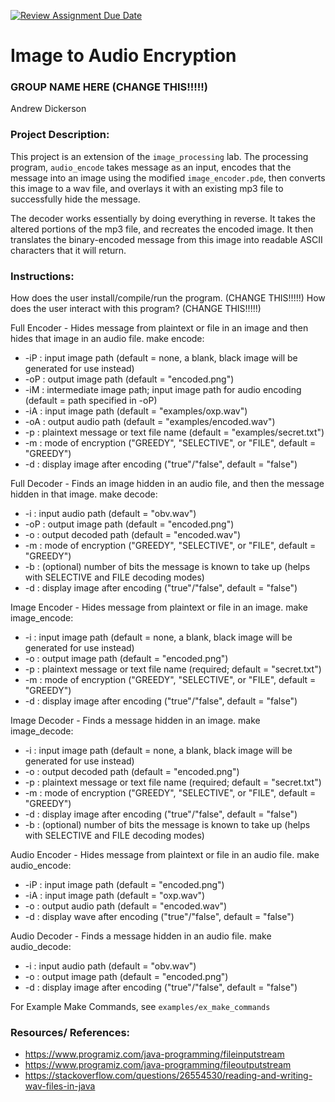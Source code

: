 [![Review Assignment Due Date](https://classroom.github.com/assets/deadline-readme-button-22041afd0340ce965d47ae6ef1cefeee28c7c493a6346c4f15d667ab976d596c.svg)](https://classroom.github.com/a/am3xLbu5)
# Image to Audio Encryption
 
### GROUP NAME HERE (CHANGE THIS!!!!!)

Andrew Dickerson
       
### Project Description:

This project is an extension of the `image_processing` lab. The processing program, `audio_encode` takes message as an input, encodes that the message into an image using the modified `image_encoder.pde`, then converts this image to a wav file, and overlays it with an existing mp3 file to successfully hide the message.

The decoder works essentially by doing everything in reverse. It takes the altered portions of the mp3 file, and recreates the encoded image. It then translates the binary-encoded message from this image into readable ASCII characters that it will return.
  
### Instructions:

How does the user install/compile/run the program. (CHANGE THIS!!!!!)
How does the user interact with this program? (CHANGE THIS!!!!!)

Full Encoder - Hides message from plaintext or file in an image and then hides that image in an audio file.
make encode:
- -iP : input image path (default = none, a blank, black image will be generated for use instead)
- -oP : output image path (default = "encoded.png")
- -iM : intermediate image path; input image path for audio encoding (default = path specified in -oP)
- -iA : input image path (default = "examples/oxp.wav")
- -oA : output audio path (default = "examples/encoded.wav")
- -p : plaintext message or text file name (default = "examples/secret.txt")
- -m : mode of encryption ("GREEDY", "SELECTIVE", or "FILE", default = "GREEDY")
- -d : display image after encoding ("true"/"false", default = "false")

Full Decoder - Finds an image hidden in an audio file, and then the message hidden in that image.
make decode:
- -i : input audio path (default = "obv.wav")
- -oP : output image path (default = "encoded.png")
- -o : output decoded path (default = "encoded.wav")
- -m : mode of encryption ("GREEDY", "SELECTIVE", or "FILE", default = "GREEDY")
- -b : (optional) number of bits the message is known to take up (helps with SELECTIVE and FILE decoding modes)
- -d : display image after encoding ("true"/"false", default = "false")

Image Encoder - Hides message from plaintext or file in an image.
make image_encode:
- -i : input image path (default = none, a blank, black image will be generated for use instead)
- -o : output image path (default = "encoded.png")
- -p : plaintext message or text file name (required; default = "secret.txt")
- -m : mode of encryption ("GREEDY", "SELECTIVE", or "FILE", default = "GREEDY")
- -d : display image after encoding ("true"/"false", default = "false")

Image Decoder - Finds a message hidden in an image.
make image_decode:
- -i : input image path (default = none, a blank, black image will be generated for use instead)
- -o : output decoded path (default = "encoded.png")
- -p : plaintext message or text file name (required; default = "secret.txt")
- -m : mode of encryption ("GREEDY", "SELECTIVE", or "FILE", default = "GREEDY")
- -d : display image after encoding ("true"/"false", default = "false")
- -b : (optional) number of bits the message is known to take up (helps with SELECTIVE and FILE decoding modes)

Audio Encoder - Hides message from plaintext or file in an audio file.
make audio_encode:
- -iP : input image path (default = "encoded.png")
- -iA : input image path (default = "oxp.wav")
- -o : output audio path (default = "encoded.wav")
- -d : display wave after encoding ("true"/"false", default = "false")

Audio Decoder - Finds a message hidden in an audio file.
make audio_decode:
- -i : input audio path (default = "obv.wav")
- -o : output image path (default = "encoded.png")
- -d : display image after encoding ("true"/"false", default = "false")

For Example Make Commands, see `examples/ex_make_commands`

### Resources/ References:

- https://www.programiz.com/java-programming/fileinputstream
- https://www.programiz.com/java-programming/fileoutputstream
- https://stackoverflow.com/questions/26554530/reading-and-writing-wav-files-in-java

